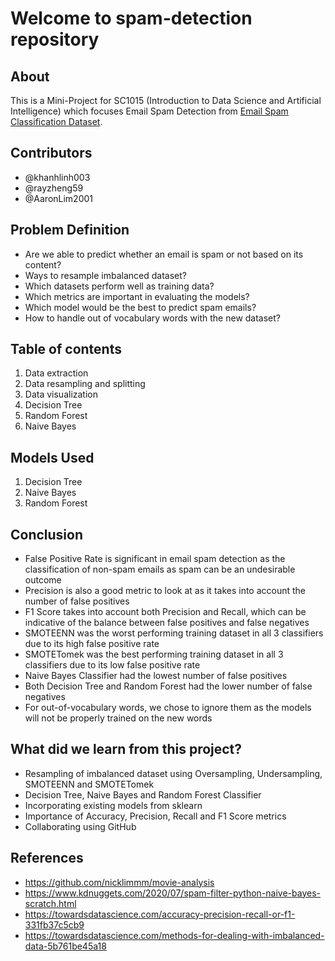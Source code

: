 # Welcome to spam-detection repository

## About 
This is a Mini-Project for SC1015 (Introduction to Data Science and Artificial Intelligence) which focuses Email Spam Detection from [Email Spam Classification Dataset](https://www.kaggle.com/datasets/balaka18/email-spam-classification-dataset-csv).

## Contributors
- @khanhlinh003
- @rayzheng59
- @AaronLim2001

## Problem Definition
- Are we able to predict whether an email is spam or not based on its content?
- Ways to resample imbalanced dataset?
- Which datasets perform well as training data?
- Which metrics are important in evaluating the models?
- Which model would be the best to predict spam emails?
- How to handle out of vocabulary words with the new dataset?

## Table of contents
1. Data extraction
2. Data resampling and splitting 
3. Data visualization
4. Decision Tree
5. Random Forest 
6. Naive Bayes

## Models Used
1. Decision Tree
2. Naive Bayes
3. Random Forest

## Conclusion
- False Positive Rate is significant in email spam detection as the classification of non-spam emails as spam can be an undesirable outcome
- Precision is also a good metric to look at as it takes into account the number of false positives
- F1 Score takes into account both Precision and Recall, which can be indicative of the balance between false positives and false negatives
- SMOTEENN was the worst performing training dataset in all 3 classifiers due to its high false positive rate
- SMOTETomek was the best performing training dataset in all 3 classifiers due to its low false positive rate
- Naive Bayes Classifier had the lowest number of false positives
- Both Decision Tree and Random Forest had the lower number of false negatives
- For out-of-vocabulary words, we chose to ignore them as the models will not be properly trained on the new words

## What did we learn from this project?
- Resampling of imbalanced dataset using Oversampling, Undersampling, SMOTEENN and SMOTETomek
- Decision Tree, Naive Bayes and Random Forest Classifier
- Incorporating existing models from sklearn
- Importance of Accuracy, Precision, Recall and F1 Score metrics
- Collaborating using GitHub

## References
- https://github.com/nicklimmm/movie-analysis
- https://www.kdnuggets.com/2020/07/spam-filter-python-naive-bayes-scratch.html
- https://towardsdatascience.com/accuracy-precision-recall-or-f1-331fb37c5cb9
- https://towardsdatascience.com/methods-for-dealing-with-imbalanced-data-5b761be45a18
